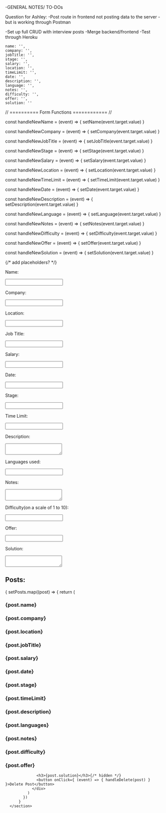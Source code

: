 -GENERAL NOTES/ TO-DOs

Question for Ashley:
-Post route in frontend not posting data to the server - but is working through Postman



-Set up full CRUD with interview posts
-Merge backend/frontend
    -Test through Heroku

    name: '',
    company: '',
    jobTitle: '',
    stage: '',
    salary: '',
    location: '',
    timeLimit: '',
    date: '',
    description: '',
    language: '',
    notes: '',
    difficulty: '',
    offer: '',
    solution: ''

// ========== Form Functions ============ //

 const handleNewName = (event) => {
    setName(event.target.value)
  }

  const handleNewCompany = (event) => {
    setCompany(event.target.value)
  }

  const handleNewJobTitle = (event) => {
    setJobTitle(event.target.value)
  }

  const handleNewStage = (event) => {
    setStage(event.target.value)
  }

  const handleNewSalary = (event) => {
    setSalary(event.target.value)
  }

  const handleNewLocation = (event) => {
    setLocation(event.target.value)
  }

  const handleNewTimeLimit = (event) => {
    setTimeLimit(event.target.value)
  }

  const handleNewDate = (event) => {
    setDate(event.target.value)
  }

  const handleNewDescription = (event) => {
    setDescription(event.target.value)
  }

  const handleNewLanguage = (event) => {
    setLanguage(event.target.value)
  }

  const handleNewNotes = (event) => {
    setNotes(event.target.value)
  }

  const handleNewDifficulty = (event) => {
    setDifficulty(event.target.value)
  }

  const handleNewOffer = (event) => {
    setOffer(event.target.value)
  }

  const handleNewSolution = (event) => {
    setSolution(event.target.value)
  }

<section>
        <form onSubmit={handleNewFormSubmit}>
                          {/* add placeholders? */}
          <p>Name: </p><input type="text" onChange={handleNewName}/><br/>
          <p>Company: </p><input type="text" onChange={handleNewCompany}/><br/>
          <p>Location: </p><input type="text" onChange={handleNewLocation}/><br/>
          <p>Job Title: </p><input type="text" onChange={handleNewJobTitle}/><br/>
          <p>Salary: </p><input type="text" onChange={handleNewSalary}/><br/>
          <p>Date: </p><input type="text" onChange={handleNewDate}/><br/>
          <p>Stage: </p><input type="text" onChange={handleNewStage}/><br/>
          <p>Time Limit: </p><input type="text" onChange={handleNewTimeLimit}/><br/>
          <p>Description: </p><textarea name="post-submit" onChange={handleNewDescription}></textarea><br/>
          <p>Languages used: </p><input type="text" onChange={handleNewLanguage}/><br/>
          <p>Notes: </p><textarea name="post-submit" onChange={handleNewNotes}></textarea><br/>
          <p>Difficulty(on a scale of 1 to 10): </p><input type="text" onChange={handleNewDifficulty}/><br/>
          <p>Offer: </p><input type="text" onChange={handleNewOffer}/><br/>
          <p>Solution: </p><textarea name="post-submit" onChange={handleNewSolution}></textarea><br/>
        </form>
</section>

<section>
        <h2>Posts:</h2>
          {
            setPosts.map((post) => {
              return (
                <div key={post._id}>
                  <h3>{post.name}</h3>
                  <h3>{post.company}</h3>
                  <h3>{post.location}</h3>
                  <h3>{post.jobTitle}</h3>
                  <h3>{post.salary}</h3>
                  <h3>{post.date}</h3>
                  <h3>{post.stage}</h3>
                  <h3>{post.timeLimit}</h3>
                  <h3>{post.description}</h3>
                  <h3>{post.languages}</h3>
                  <h3>{post.notes}</h3>
                  <h3>{post.difficulty}</h3>
                  <h3>{post.offer}</h3>
                  
                  <h3>{post.solution}</h3>{/* hidden */}
                  <button onClick={ (event) => { handleDelete(post) } }>Delete Post</button>
                </div>
              )
            })
          }
      </section>

    



